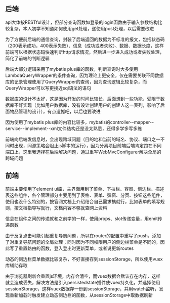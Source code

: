 ## 后端
api大体按RESTful设计，但部分查询函数如登录的login函数由于输入参数结构比较复杂，本人初学不知道如何使用get处理，遂使用post处理，以后需要改进

为了方便前后端的通信查询，封装了后端返回的数据为不标准的报文，包括状态码（200表示成功，400表示失败）、信息（成功或者失败）、数据、数据长度，这样前端可以根据状态码快速判断http请求情况，然后进一步进入成功或者失败处理，简化了前端的判断逻辑

后端大部分逻辑采用了mybatis plus库的函数，判断查询时大多使用LambdaQueryWrapper的条件查询，因为理论上更安全，仅在需要关联不同数据库的记录管理使用了QueryWrapper的查询，因为查询逻辑比较复杂，而QueryWrapper可以写更接近sql语法的语句

数据库的设计不太好，这是因为开发的时间比较长，后面想到一些功能，受限于数据库不好实现（比如用户数据库，没有设计创建用户的创建人这一表列，影响了后面物品管理的设计），有点遗憾吧，以后也要改进

因为使用了mybatis plus库的内容比较多，mybatis的controller--mapper--service--implement--xml文件结构还是没太熟悉，还得多学多写多练

前端向后端发信息时，会出现跨域问题（目的地和当前的域名、协议、端口之一不同时出现，同源策略会阻止js脚本的运行），因为分离项目前端后端肯定跑在不同端口上，这里我选择在后端解决问题，通过重写WebMvcConfigurer解决全局的跨域问题

## 前端
前端主要使用了element ui库，主界面用到了菜单、下拉栏、容器、侧边栏、描述表这些组件，各个管理部分主要用到了表格、表单、弹窗、分页、按钮这些组件，使用也没什么特别的，按官网文档上介绍结合自己需求搞就行，比如表单的填写规则，按文档指导写就行，文档内容不够就查网上资料

信息在组件之间的传递就和之前学的一样，使用props、slot传递变量，用emit传递函数

由于反复点击可能引起重复导航问题，所以在router的配置中重写了push，添加了对重复导航问题的全局处理；同时因为不同权限用户的侧边栏菜单是不同的，因此写了重置路由的函数，登入登出时更新菜单，或者说更新routes

动态的侧边栏菜单数据比较复杂，不好直接存到sessionStorage，所以使用vuex库辅助存取

由于浏览器刷新会重置js环境，内存会清空，而vuex数据会默认存在内存，这样就会造成丢失，解决方法是引入persistedstate插件使vuex持久化，并选择使用sessionStorage，这样vuex数据存一份到sessionStorage，并用watch监听，发现重新加载时触发建立动态侧边栏的函数，从sessionStorage中取数据刷新